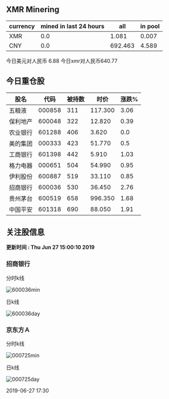 ## XMR Minering

|currency|mined in last 24 hours|all|in pool|
|---|---|---|---|
|XMR|0.0|1.081|0.007|
|CNY|0.0|692.463|4.589|

今日美元对人民币 6.88	今日xmr对人民币640.77


## 今日重仓股 

|股名|代码|被持数|时价|涨跌%|
|---|---|---|---|---|
|五粮液|000858|311|117.300|3.06|
|保利地产|600048|322|12.820|0.39|
|农业银行|601288|406|3.620|0.0|
|美的集团|000333|423|51.770|0.5|
|工商银行|601398|442|5.910|1.03|
|格力电器|000651|504|54.990|0.95|
|伊利股份|600887|519|33.110|0.85|
|招商银行|600036|530|36.450|2.76|
|贵州茅台|600519|658|996.350|1.68|
|中国平安|601318|690|88.050|1.91|

## 关注股信息
**更新时间 : Thu Jun 27 15:00:10 2019**
### 招商银行 
分时k线

![600036min](http://image.sinajs.cn/newchart/min/n/sh600036.gif)

日k线

![600036day](http://image.sinajs.cn/newchart/daily/n/sh600036.gif)

### 京东方Ａ 
分时k线

![000725min](http://image.sinajs.cn/newchart/min/n/sz000725.gif)

日k线

![000725day](http://image.sinajs.cn/newchart/daily/n/sz000725.gif)

2019-06-27 17:30